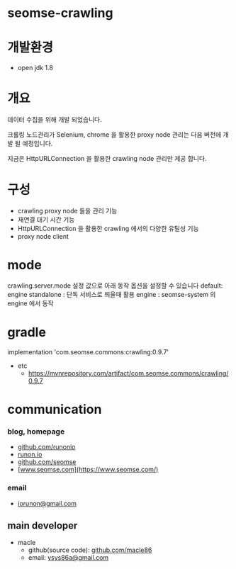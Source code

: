 # seomse-crawling

# 개발환경
- open jdk 1.8

# 개요
데이터 수집을 위해 개발 되었습니다.

크롤링 노드관리가 Selenium, chrome 을 활용한 proxy node 관리는 다음 버전에 개발 될 예정입니다.

지금은 HttpURLConnection 을 활용한 crawling node 관리만 제공 합니다.

# 구성
- crawling proxy node 들을 관리 기능
- 재연결 대기 시간 기능
- HttpURLConnection 을 활용한 crawling 에서의 다양한 유틸성 기능
- proxy node client

# mode
crawling.server.mode 설정 값으로 아래 동작 옵션을 설정할 수 있습니다 default: engine
standalone : 단독 서비스로 띄울때 활용
engine :  seomse-system 의 engine 에서 동작


# gradle
implementation 'com.seomse.commons:crawling:0.9.7'
- etc
    - https://mvnrepository.com/artifact/com.seomse.commons/crawling/0.9.7


# communication
### blog, homepage
- [github.com/runonio](https://github.com/runonio)
- [runon.io](https://runon.io)
- [github.com/seomse](https://github.com/seomse)
- [www.seomse.com](https://www.seomse.com/)


### email
- iorunon@gmail.com

## main developer
- macle
    - github(source code): [github.com/macle86](https://github.com/macle86)
    - email: ysys86a@gmail.com
